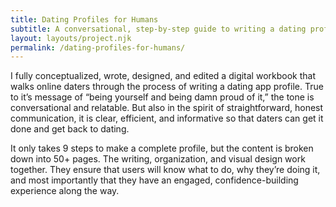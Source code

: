 ```yaml
---
title: Dating Profiles for Humans
subtitle: A conversational, step-by-step guide to writing a dating profile
layout: layouts/project.njk
permalink: /dating-profiles-for-humans/
---
```


I fully conceptualized, wrote, designed, and edited a digital workbook that walks online daters through the process of writing a dating app profile. True to it’s message of “being yourself and being damn proud of it,” the tone is conversational and relatable. But also in the spirit of straightforward, honest communication, it is clear, efficient, and informative so that daters can get it done and get back to dating.

It only takes 9 steps to make a complete profile, but the content is broken down into 50+ pages. The writing, organization, and visual design work together. They ensure that users will know what to do, why they’re doing it, and most importantly that they have an engaged, confidence-building experience along the way.